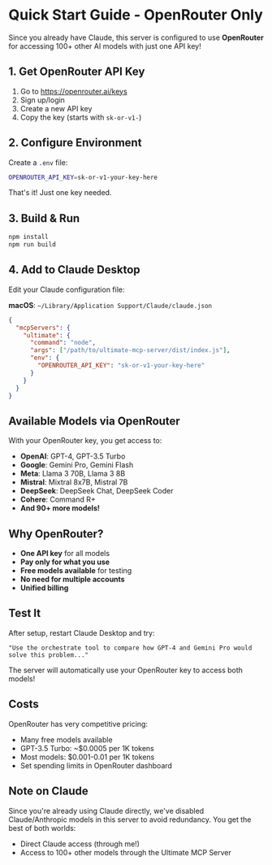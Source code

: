 # Quick Start Guide - OpenRouter Only

Since you already have Claude, this server is configured to use **OpenRouter** for accessing 100+ other AI models with just one API key!

## 1. Get OpenRouter API Key

1. Go to https://openrouter.ai/keys
2. Sign up/login 
3. Create a new API key
4. Copy the key (starts with `sk-or-v1-`)

## 2. Configure Environment

Create a `.env` file:

```bash
OPENROUTER_API_KEY=sk-or-v1-your-key-here
```

That's it! Just one key needed.

## 3. Build & Run

```bash
npm install
npm run build
```

## 4. Add to Claude Desktop

Edit your Claude configuration file:

**macOS**: `~/Library/Application Support/Claude/claude.json`

```json
{
  "mcpServers": {
    "ultimate": {
      "command": "node",
      "args": ["/path/to/ultimate-mcp-server/dist/index.js"],
      "env": {
        "OPENROUTER_API_KEY": "sk-or-v1-your-key-here"
      }
    }
  }
}
```

## Available Models via OpenRouter

With your OpenRouter key, you get access to:

- **OpenAI**: GPT-4, GPT-3.5 Turbo
- **Google**: Gemini Pro, Gemini Flash  
- **Meta**: Llama 3 70B, Llama 3 8B
- **Mistral**: Mixtral 8x7B, Mistral 7B
- **DeepSeek**: DeepSeek Chat, DeepSeek Coder
- **Cohere**: Command R+
- **And 90+ more models!**

## Why OpenRouter?

- **One API key** for all models
- **Pay only for what you use**
- **Free models available** for testing
- **No need for multiple accounts**
- **Unified billing**

## Test It

After setup, restart Claude Desktop and try:

```
"Use the orchestrate tool to compare how GPT-4 and Gemini Pro would solve this problem..."
```

The server will automatically use your OpenRouter key to access both models!

## Costs

OpenRouter has very competitive pricing:
- Many free models available
- GPT-3.5 Turbo: ~$0.0005 per 1K tokens
- Most models: $0.001-0.01 per 1K tokens
- Set spending limits in OpenRouter dashboard

## Note on Claude

Since you're already using Claude directly, we've disabled Claude/Anthropic models in this server to avoid redundancy. You get the best of both worlds:
- Direct Claude access (through me!)  
- Access to 100+ other models through the Ultimate MCP Server